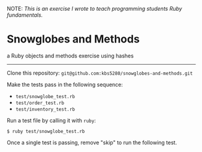 NOTE: _This is an exercise I wrote to teach programming students Ruby fundamentals._

# Snowglobes and Methods
a Ruby objects and methods exercise using hashes

-----

Clone this repository: `git@github.com:kbs5280/snowglobes-and-methods.git`

Make the tests pass in the following sequence:

* `test/snowglobe_test.rb`
* `test/order_test.rb`
* `test/inventory_test.rb`

Run a test file by calling it with `ruby`:

`$ ruby test/snowglobe_test.rb`

Once a single test is passing, remove "skip" to run the following test.
